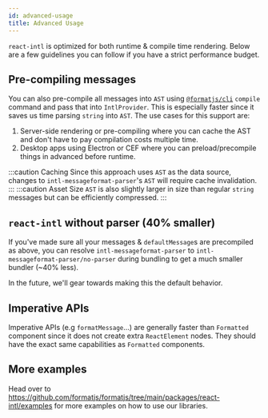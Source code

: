 ```yaml
---
id: advanced-usage
title: Advanced Usage
---
```


`react-intl` is optimized for both runtime & compile time rendering. Below are a few guidelines you can follow if you have a strict performance budget.

## Pre-compiling messages

You can also pre-compile all messages into `AST` using [`@formatjs/cli`](../tooling/cli.md) `compile` command and pass that into `IntlProvider`. This is especially faster since it saves us time parsing `string` into `AST`. The use cases for this support are:

1. Server-side rendering or pre-compiling where you can cache the AST and don't have to pay compilation costs multiple time.
2. Desktop apps using Electron or CEF where you can preload/precompile things in advanced before runtime.

:::caution Caching
Since this approach uses `AST` as the data source, changes to `intl-messageformat-parser`'s `AST` will require cache invalidation.
:::
:::caution Asset Size
`AST` is also slightly larger in size than regular `string` messages but can be efficiently compressed.
:::

## `react-intl` without parser (40% smaller)

If you've made sure all your messages & `defaultMessage`s are precompiled as above, you can resolve `intl-messageformat-parser` to `intl-messageformat-parser/no-parser` during bundling to get a much smaller bundler (~40% less).

In the future, we'll gear towards making this the default behavior.

## Imperative APIs

Imperative APIs (e.g `formatMessage`...) are generally faster than `Formatted` component since it does not create extra `ReactElement` nodes. They should have the exact same capabilities as `Formatted` components.

## More examples

Head over to https://github.com/formatjs/formatjs/tree/main/packages/react-intl/examples for more examples on how to use our libraries.
